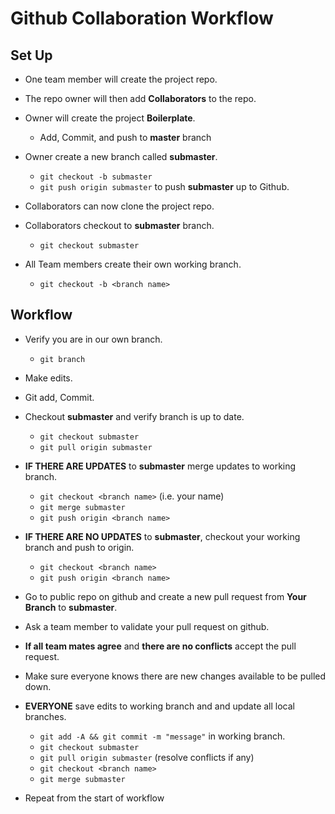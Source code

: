 # Github Collaboration Workflow

## Set Up
- One team member will create the project repo.
- The repo owner will then add **Collaborators** to the repo.
- Owner will create the project **Boilerplate**.
    - Add, Commit, and push to **master** branch

- Owner create a new branch called **submaster**.
    - `git checkout -b submaster`
    - `git push origin submaster` to push **submaster** up to Github.

- Collaborators can now clone the project repo.
- Collaborators checkout to **submaster** branch.
    - `git checkout submaster`

- All Team members create their own working branch.
    - `git checkout -b <branch name>`

## Workflow
- Verify you are in our own branch.
    - `git branch`

- Make edits.
- Git add, Commit.
- Checkout **submaster** and verify branch is up to date.
    - `git checkout submaster`
    - `git pull origin submaster`
- **IF THERE ARE UPDATES** to **submaster** merge updates to working branch.
    - `git checkout <branch name>` (i.e. your name)
    - `git merge submaster`
    - `git push origin <branch name>`

- **IF THERE ARE NO UPDATES** to **submaster**, checkout your working branch and push to origin.
    - `git checkout <branch name>`
    - `git push origin <branch name>`

- Go to public repo on github and create a new pull request from **Your Branch** to **submaster**.
- Ask a team member to validate your pull request on github.
- **If all team mates agree** and **there are no conflicts** accept the pull request.
- Make sure everyone knows there are new changes available to be pulled down.
- **EVERYONE** save edits to working branch and and update all local branches.
    - `git add -A && git commit -m "message"` in working branch.
    - `git checkout submaster`
    - `git pull origin submaster` (resolve conflicts if any)
    - `git checkout <branch name>`
    - `git merge submaster`
- Repeat from the start of workflow
